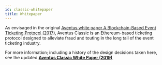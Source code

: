 ```yaml
---
id: classic-whitepaper
title: Whitepaper
---
```


As envisaged in the original [Aventus white paper A Blockchain-Based Event Ticketing Protocol (2017)](https://icosbull.com/whitepapers/1276/Aventus_whitepaper.pdf), Aventus Classic is an Ethereum-based ticketing protocol designed to alleviate fraud and touting in the long tail of the event ticketing industry.

For more information; including a history of the design decisions taken here, see the updated **[Aventus Classic White Paper (2019)](https://github.com/AventusProtocolFoundation/docs/blob/master/resources/Aventus%20Classic%20Whitepaper.pdf)**
